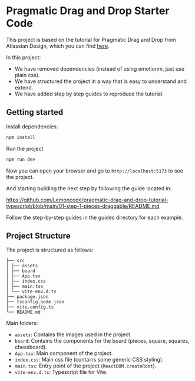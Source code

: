 # Pragmatic Drag and Drop Starter Code

This project is based on the tutorial for Pragmatic Drag and Drop from Atlassian Design, which you can find [here](https://atlassian.design/components/pragmatic-drag-and-drop/tutorial).

In this project:

- We have removed dependencies (instead of using emotionm, just use plain css).
- We have structured the project in a way that is easy to understand and extend.
- We have added step by step guides to reproduce the tutorial.

## Getting started

Install dependencies:

```bash
npm install
```

Run the project

```bash
npm run dev
```

Now you can open your browser and go to `http://localhost:5173` to see the project.

And starting building the next step by following the guide located in:

https://github.com/Lemoncode/pragmatic-drag-and-drop-tutorial-typescript/blob/main/01-step-1-pieces-draggable/README.md

Follow the step-by-step guides in the guides directory for each example.

## Project Structure

The project is structured as follows:

```
├── src
│ ├── assets
│ ├── board
│ ├── App.tsx
│ ├── index.css
│ ├── main.tsx
│ └── vite-env.d.ts
├── package.json
├── tsconfig.node.json
├── vite.config.ts
└── README.md
```

Main folders:

- `assets`: Contains the images used in the project.
- `board`: Contains the components for the board (pieces, square, squares, chessboard).
- `App.tsx`: Main component of the project.
- `index.css`: Main css file (contains some generic CSS styling).
- `main.tsx`: Entry point of the project (`ReactDOM.createRoot`).
- `vite-env.d.ts`: Typescript file for Vite.
